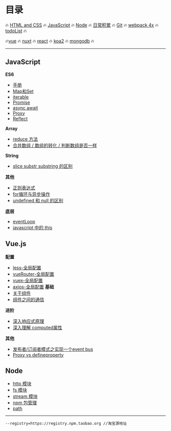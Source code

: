 # **目录**

:fire: [HTML and CSS](/html&css/README.md) :fire: [JavaScript](/JavaScript/README.md)  :fire:  [Node](/node/README.md)  :fire: [日常积累](#日常积累)  :fire: [Git](/git/readme.md) :fire: [webpack 4x](/webpack) :fire: [todoList](随笔/todoList.md) :fire:

:fire:[vue](#vuejs) :fire: [nuxt](/vue/nuxt) :fire: [react](/react) :fire: [koa2](/node/koa2) :fire: [mongodb](/mongodb) :fire:

---

## JavaScript
**ES6**
* [手册](/JavaScript/ES6/手册.md)
* [Map和Set](/JavaScript/ES6/Map&Set.md)
* [iterable](/JavaScript/ES6/iterable.md)
* [Promise](/JavaScript/ES6/Promise.md)
* [async await](/JavaScript/ES6/async&await.md)
* [Proxy](/JavaScript/ES6/proxy.md)
* [Reflect](/JavaScript/ES6/Reflect.md)


**Array**

* [reduce 方法](/JavaScript/base/Array/reduce.md)
* [合并数组 / 数组的转化 / 判断数组是否一样](/JavaScript/base/Array/合并数组-数组的转化-判断数组是否一样.md)

**String**
* [slice substr substring 的区别](/JavaScript/base/String/字符串截取.md)

**其他**
* [正则表达式](/JavaScript/其他/regexp.md)
* [for循环与异步操作](/JavaScript/其他/for循环与异步操作.md)
* [undefined 和 null 的区别](/JavaScript/其他/undefined&null.md)

**底层**
* [eventLoop](/JavaScript/底层/eventLoop.md)
* [javascript 中的 this](/JavaScript/底层/this.md)


## Vue.js

**配置**

* [less-全局配置](#)
* [vueRouter-全局配置](/vue/配置/vue-router全局配置.md)
* [vuex-全局配置](/vue/配置/vuex-全局配置.md)
* [axios-全局配置](/vue/配置/axios-全局配置.md "axios-全局配置")
**基础**
* [关于组件](/vue/组件.md)
* [组件之间的通信](/vue/base/组件之间的通信.md)


**进阶**
* [深入响应式原理](/vue/进阶/深入响应式原理.md)
* [深入理解 computed属性](/vue/进阶/深入理解computed.md)


**其他**
* [发布者/订阅者模式之实现一个event bus](/vue/实现一个event-bus.md)
* [Proxy vs defineproperty](/vue/其他/Proxy-defineproperty.md)


## Node

* [http 模块](/node/basics/http.md)
* [fs 模块](/node/basics/fs.md)
* [stream 模块](/node/basics/stream.md)
* [npm 包管理](/node/basics/npm.md)
* [path](/node/basics/path.md)

---

```
--registry=https://registry.npm.taobao.org //淘宝源地址

```



